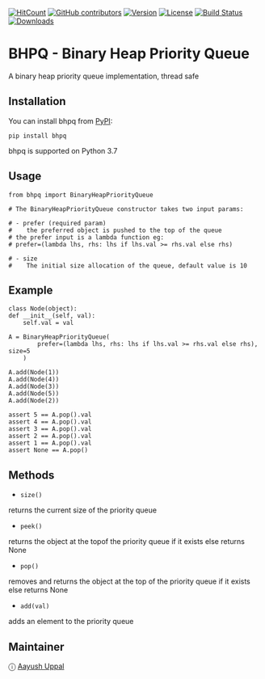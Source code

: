 [![HitCount](http://hits.dwyl.io/aayushuppal/bhpq.svg)](https://github.com/aayushuppal/bhpq)
[![GitHub contributors](https://img.shields.io/github/contributors/aayushuppal/bhpq.svg)](https://github.com/aayushuppal/bhpq/graphs/contributors)
[![Version](https://img.shields.io/pypi/v/bhpq.svg)](https://pypi.python.org/pypi/bhpq)
[![License](https://img.shields.io/pypi/l/bhpq.svg)](https://pypi.python.org/pypi/bhpq)
[![Build Status](https://travis-ci.org/aayushuppal/bhpq.svg?branch=master)](https://travis-ci.org/aayushuppal/bhpq)
[![Downloads](https://img.shields.io/pypi/dm/bhpq.svg)](https://pypi.python.org/pypi/bhpq)


# BHPQ - Binary Heap Priority Queue

A binary heap priority queue implementation, thread safe

## Installation

You can install bhpq from [PyPI](https://pypi.org/project/bhpq):

    pip install bhpq

bhpq is supported on Python 3.7

## Usage

    from bhpq import BinaryHeapPriorityQueue

    # The BinaryHeapPriorityQueue constructor takes two input params:

    # - prefer (required param)
    #    the preferred object is pushed to the top of the queue
    # the prefer input is a lambda function eg:
    # prefer=(lambda lhs, rhs: lhs if lhs.val >= rhs.val else rhs)

    # - size
    #    The initial size allocation of the queue, default value is 10

## Example

    class Node(object):
    def __init__(self, val):
        self.val = val

    A = BinaryHeapPriorityQueue(
            prefer=(lambda lhs, rhs: lhs if lhs.val >= rhs.val else rhs), size=5
        )

    A.add(Node(1))
    A.add(Node(4))
    A.add(Node(3))
    A.add(Node(5))
    A.add(Node(2))

    assert 5 == A.pop().val
    assert 4 == A.pop().val
    assert 3 == A.pop().val
    assert 2 == A.pop().val
    assert 1 == A.pop().val
    assert None == A.pop()

## Methods

- `size()`

returns the current size of the priority queue

- `peek()`

returns the object at the topof the priority queue if it exists else returns None

- `pop()`

removes and returns the object at the top of the priority queue if it exists else returns None

- `add(val)`

adds an element to the priority queue

## Maintainer

ⓘ [Aayush Uppal](https://aayushuppal.github.io)
